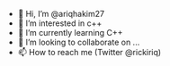 - 👋 Hi, I’m @ariqhakim27
- 👀 I’m interested in c++
- 🌱 I’m currently learning C++
- 💞️ I’m looking to collaborate on ...
- 📫 How to reach me (Twitter @rickiriq)

<!---
ariqhakim27/ariqhakim27 is a ✨ special ✨ repository because its `README.md` (this file) appears on your GitHub profile.
You can click the Preview link to take a look at your changes.
--->
